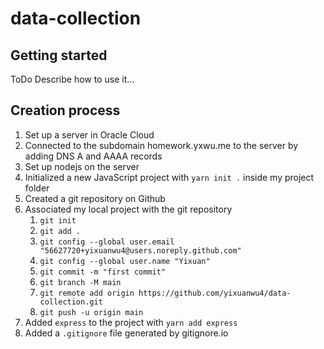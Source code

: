 # data-collection

## Getting started
ToDo Describe how to use it...

## Creation process
1. Set up a server in Oracle Cloud
1. Connected to the subdomain homework.yxwu.me to the server by adding DNS A and AAAA records
1. Set up nodejs on the server
1. Initialized a new JavaScript project with `yarn init .` inside my project folder
1. Created a git repository on Github
1. Associated my local project with the git repository
   1. `git init`
   1. `git add .`
   1. `git config --global user.email "56627720+yixuanwu4@users.noreply.github.com"`
   1. `git config --global user.name "Yixuan"`
   1. `git commit -m "first commit"`
   1. `git branch -M main`
   1. `git remote add origin https://github.com/yixuanwu4/data-collection.git`
   1. `git push -u origin main`
1. Added `express` to the project with `yarn add express`
1. Added a `.gitignore` file generated by gitignore.io